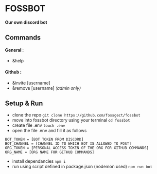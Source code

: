 # FOSSBOT

#### Our own discord bot

## Commands

#### General :

- &help

#### Github :

- &invite [username]
- &remove [username] _(admin only)_

## Setup & Run

- clone the repo `git clone https://github.com/fossgect/fossbot`
- move into fossbot directory using your terminal `cd fossbot`
- create file .env `touch .env`
- open the file .env and fill it as follows

```
BOT_TOKEN = [BOT TOKEN FROM DISCORD]
BOT_CHANNEL = [CHANNEL ID TO WHICH BOT IS ALLOWED TO POST]
ORG_TOKEN = [PERSONAL ACCESS TOKEN OF THE ORG FOR GITHUB COMMANDS]
ORG_NAME = [ORG NAME FOR GITHUB COMMANDS]
```

- install dependancies `npm i`
- run using script defined in package.json (nodemon used) `npm run bot`

